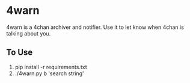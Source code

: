 4warn
=====

4warn is a 4chan archiver and notifier. Use it to let know when 4chan is talking about you.

To Use
------

1. pip install -r requirements.txt
1. ./4warn.py b 'search string'